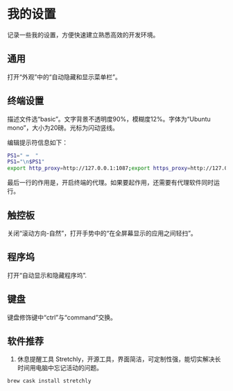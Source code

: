 # 我的设置

记录一些我的设置，方便快速建立熟悉高效的开发环境。

## 通用

打开“外观”中的“自动隐藏和显示菜单栏”。

## 终端设置

描述文件选“basic”。文字背景不透明度90%，模糊度12%。字体为“Ubuntu mono”，大小为20磅。光标为闪动竖线。

编辑提示符信息如下：

```sh
PS1=" ⌨️  "
PS1="\n$PS1"
export http_proxy=http://127.0.0.1:1087;export https_proxy=http://127.0.0.1:1087;
```

最后一行的作用是，开启终端的代理。如果要起作用，还需要有代理软件同时运行。

## 触控板

关闭“滚动方向-自然”，打开手势中的“在全屏幕显示的应用之间轻扫”。

## 程序坞

打开“自动显示和隐藏程序坞”.

## 键盘

键盘修饰键中“ctrl”与“command”交换。

## 软件推荐

1. 休息提醒工具 Stretchly，开源工具，界面简洁，可定制性强，能切实解决长时间用电脑中忘记活动的问题。

```bash
brew cask install stretchly
```
